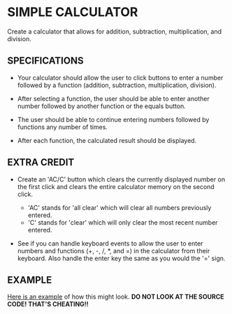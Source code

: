 # SIMPLE CALCULATOR
Create a calculator that allows for addition, subtraction, multiplication, and division.

## SPECIFICATIONS
  * Your calculator should allow the user to click buttons to enter a number followed by a function (addition, subtraction, multiplication, division).

  * After selecting a function, the user should be able to enter another number followed by another function or the equals button.

  * The user should be able to continue entering numbers followed by functions any number of times.

  * After each function, the calculated result should be displayed.

## EXTRA CREDIT
  * Create an 'AC/C' button which clears the currently displayed number on the first click and clears the entire calculator memory on the second click.
    - 'AC' stands for 'all clear' which will clear all numbers previously entered.
    - 'C' stands for 'clear' which will only clear the most recent number entered.

  * See if you can handle keyboard events to allow the user to enter numbers and functions (+, -, /, &#42;, and =) in the calculator from their keyboard. Also handle the enter key the same as you would the '=' sign.

## EXAMPLE
[Here is an example](https://codepen.io/tophergates/full/xXjmQL/) of how this might look. **DO NOT LOOK AT THE SOURCE CODE! THAT'S CHEATING!!**
